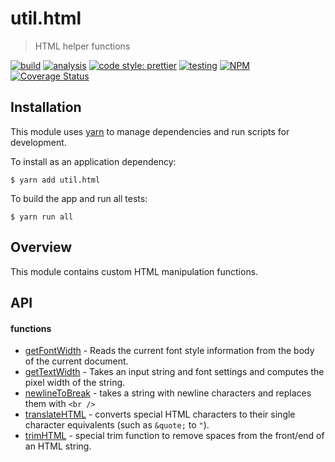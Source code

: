 # util.html

> HTML helper functions

[![build](https://circleci.com/gh/jmquigley/util.html/tree/master.svg?style=shield)](https://circleci.com/gh/jmquigley/util.html/tree/master)
[![analysis](https://img.shields.io/badge/analysis-tslint-9cf.svg)](https://palantir.github.io/tslint/)
[![code style: prettier](https://img.shields.io/badge/code_style-prettier-ff69b4.svg?style=flat-square)](https://github.com/prettier/prettier)
[![testing](https://img.shields.io/badge/testing-jest-blue.svg)](https://facebook.github.io/jest/)
[![NPM](https://img.shields.io/npm/v/util.html.svg)](https://www.npmjs.com/package/util.html)
[![Coverage Status](https://coveralls.io/repos/github/jmquigley/util.html/badge.svg?branch=master)](https://coveralls.io/github/jmquigley/util.html?branch=master)


## Installation

This module uses [yarn](https://yarnpkg.com/en/) to manage dependencies and run scripts for development.

To install as an application dependency:
```
$ yarn add util.html
```

To build the app and run all tests:
```
$ yarn run all
```


## Overview
This module contains custom HTML manipulation functions.


## API

#### functions

- [getFontWidth](docs/index.md#getFontInfo) - Reads the current font style information from the body of the current document.
- [getTextWidth](docs/index.md#getTextWidth) - Takes an input string and font settings and computes the pixel width of the string.
- [newlineToBreak](docs/index.md#newlineToBreak) - takes a string with newline characters and replaces them with `<br />`
- [translateHTML](docs/index.md#translateHTML) - converts special HTML characters to their single character equivalents (such as `&quote;` to `"`).
- [trimHTML](docs/index.md#trimHTML) - special trim function to remove spaces from the front/end of an HTML string.
